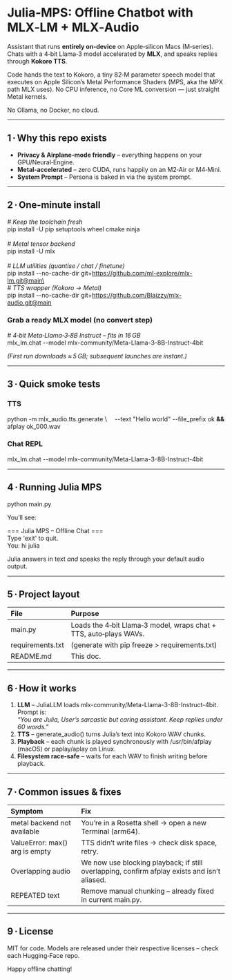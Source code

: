# <a name="xd7db7a7b05d0e9732fe24a84a5793a6bf3e0fb8"></a>Julia‑MPS: Offline Chatbot with MLX‑LM + MLX‑Audio
Assistant that runs **entirely on‑device** on Apple‑silicon Macs (M‑series). Chats with a 4‑bit Llama‑3 model accelerated by **MLX**, and speaks replies through **Kokoro TTS**. 

 Code hands the text to Kokoro, a tiny 82‑M parameter speech model that executes on Apple Silicon’s Metal Performance Shaders (MPS, aka the MPX path MLX uses).  No CPU inference, no Core ML conversion — just straight Metal kernels.

No Ollama, no Docker, no cloud.

-----
## <a name="why-this-repo-exists"></a>1 · Why this repo exists
- **Privacy & Airplane‑mode friendly** – everything happens on your GPU/Neural‑Engine.
- **Metal‑accelerated** – zero CUDA, runs happily on an M2‑Air or M4‑Mini.
- **System Prompt** – Persona is baked in via the system prompt.
-----
## <a name="oneminute-install"></a>2 · One‑minute install
*# Keep the toolchain fresh*\
pip install -U pip setuptools wheel cmake ninja\
\
*# Metal tensor backend*\
pip install -U mlx\
\
*# LLM utilities (quantise / chat / finetune)*\
pip install --no-cache-dir git+https://github.com/ml-explore/mlx-lm.git@main\
\
*# TTS wrapper (Kokoro → Metal)*\
pip install --no-cache-dir git+https://github.com/Blaizzy/mlx-audio.git@main
### <a name="grab-a-ready-mlx-model-no-convert-step"></a>Grab a ready MLX model (no convert step)
*# 4‑bit Meta‑Llama‑3‑8B Instruct – fits in 16 GB*\
mlx\_lm.chat --model mlx-community/Meta-Llama-3-8B-Instruct-4bit

*(First run downloads ≈ 5 GB; subsequent launches are instant.)*

-----
## <a name="quick-smoke-tests"></a>3 · Quick smoke tests
### <a name="tts"></a>TTS
python -m mlx\_audio.tts.generate \\
`  `--text "Hello world" --file\_prefix ok **&&** afplay ok\_000.wav
### <a name="chat-repl"></a>Chat REPL
mlx\_lm.chat --model mlx-community/Meta-Llama-3-8B-Instruct-4bit

-----
## <a name="running-julia-mps"></a>4 · Running Julia MPS
python main.py

You’ll see:

=== Julia MPS – Offline Chat ===\
Type 'exit' to quit.\
You: hi julia

Julia answers in text *and* speaks the reply through your default audio output.

-----
## <a name="project-layout"></a>5 · Project layout

|File|Purpose|
| :- | :- |
|main.py|Loads the 4‑bit Llama‑3 model, wraps chat + TTS, auto‑plays WAVs.|
|requirements.txt|(generate with pip freeze > requirements.txt)|
|README.md|This doc.|

-----
## <a name="how-it-works"></a>6 · How it works
1. **LLM** – JuliaLLM loads mlx-community/Meta-Llama-3-8B-Instruct-4bit. Prompt is:\
   *“You are Julia, User’s sarcastic but caring assistant. Keep replies under 60 words.”*
1. **TTS** – generate\_audio() turns Julia’s text into Kokoro WAV chunks.
1. **Playback** – each chunk is played synchronously with /usr/bin/afplay (macOS) or paplay/aplay on Linux.
1. **Filesystem race‑safe** – waits for each WAV to finish writing before playback.
-----
## <a name="common-issues-fixes"></a>7 · Common issues & fixes

|Symptom|Fix|
| :- | :- |
|metal backend not available|You’re in a Rosetta shell → open a new Terminal (arm64).|
|ValueError: max() arg is empty|TTS didn’t write files → check disk space, retry.|
|Overlapping audio|We now use blocking playback; if still overlapping, confirm afplay exists and isn’t aliased.|
|REPEATED text|Remove manual chunking – already fixed in current main.py.|

-----
## <a name="license"></a>9 · License
MIT for code. Models are released under their respective licenses – check each Hugging‑Face repo.

Happy offline chatting!
